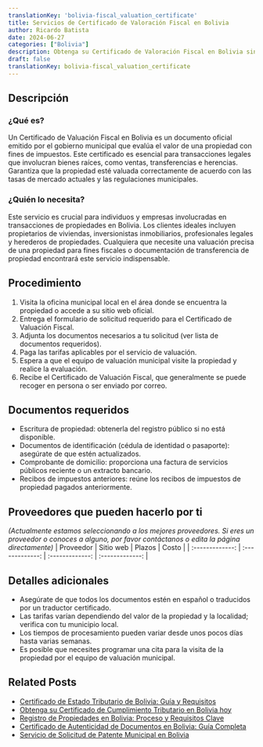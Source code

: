 ```yaml
---
translationKey: 'bolivia-fiscal_valuation_certificate'
title: Servicios de Certificado de Valoración Fiscal en Bolivia
author: Ricardo Batista
date: 2024-06-27
categories: ["Bolivia"]
description: Obtenga su Certificado de Valoración Fiscal en Bolivia sin problemas. Siga nuestra guía paso a paso para obtenerlo de manera eficiente.
draft: false
translationKey: bolivia-fiscal_valuation_certificate
---
```


## Descripción
### ¿Qué es?
Un Certificado de Valuación Fiscal en Bolivia es un documento oficial emitido por el gobierno municipal que evalúa el valor de una propiedad con fines de impuestos. Este certificado es esencial para transacciones legales que involucran bienes raíces, como ventas, transferencias e herencias. Garantiza que la propiedad esté valuada correctamente de acuerdo con las tasas de mercado actuales y las regulaciones municipales.

### ¿Quién lo necesita?
Este servicio es crucial para individuos y empresas involucradas en transacciones de propiedades en Bolivia. Los clientes ideales incluyen propietarios de viviendas, inversionistas inmobiliarios, profesionales legales y herederos de propiedades. Cualquiera que necesite una valuación precisa de una propiedad para fines fiscales o documentación de transferencia de propiedad encontrará este servicio indispensable.

## Procedimiento

1. Visita la oficina municipal local en el área donde se encuentra la propiedad o accede a su sitio web oficial.
2. Entrega el formulario de solicitud requerido para el Certificado de Valuación Fiscal.
3. Adjunta los documentos necesarios a tu solicitud (ver lista de documentos requeridos).
4. Paga las tarifas aplicables por el servicio de valuación.
5. Espera a que el equipo de valuación municipal visite la propiedad y realice la evaluación.
6. Recibe el Certificado de Valuación Fiscal, que generalmente se puede recoger en persona o ser enviado por correo.

## Documentos requeridos

- Escritura de propiedad: obtenerla del registro público si no está disponible.
- Documentos de identificación (cédula de identidad o pasaporte): asegúrate de que estén actualizados.
- Comprobante de domicilio: proporciona una factura de servicios públicos reciente o un extracto bancario.
- Recibos de impuestos anteriores: reúne los recibos de impuestos de propiedad pagados anteriormente.

## Proveedores que pueden hacerlo por ti
_(Actualmente estamos seleccionando a los mejores proveedores. Si eres un proveedor o conoces a alguno, por favor contáctanos o edita la página directamente)_
| Proveedor        |     Sitio web     |   Plazos    |       Costo      |
| :-------------: | :-------------: |  :-------------: | :-------------: |

## Detalles adicionales

- Asegúrate de que todos los documentos estén en español o traducidos por un traductor certificado.
- Las tarifas varían dependiendo del valor de la propiedad y la localidad; verifica con tu municipio local.
- Los tiempos de procesamiento pueden variar desde unos pocos días hasta varias semanas.
- Es posible que necesites programar una cita para la visita de la propiedad por el equipo de valuación municipal.


## Related Posts

- [Certificado de Estado Tributario de Bolivia: Guía y Requisitos](https://tramitit.com/es/guides/bolivia/certificado_de_situación_tributaria/)
- [Obtenga su Certificado de Cumplimiento Tributario en Bolivia hoy](https://tramitit.com/es/guides/bolivia/certificado_de_cumplimiento_tributario/)
- [Registro de Propiedades en Bolivia: Proceso y Requisitos Clave](https://tramitit.com/es/guides/bolivia/registro_de_propiedad/)
- [Certificado de Autenticidad de Documentos en Bolivia: Guía Completa](https://tramitit.com/es/guides/bolivia/certificado_de_autenticidad_de_documentos/)
- [Servicio de Solicitud de Patente Municipal en Bolivia](https://tramitit.com/es/guides/bolivia/solicitud_de_patente_municipal/)